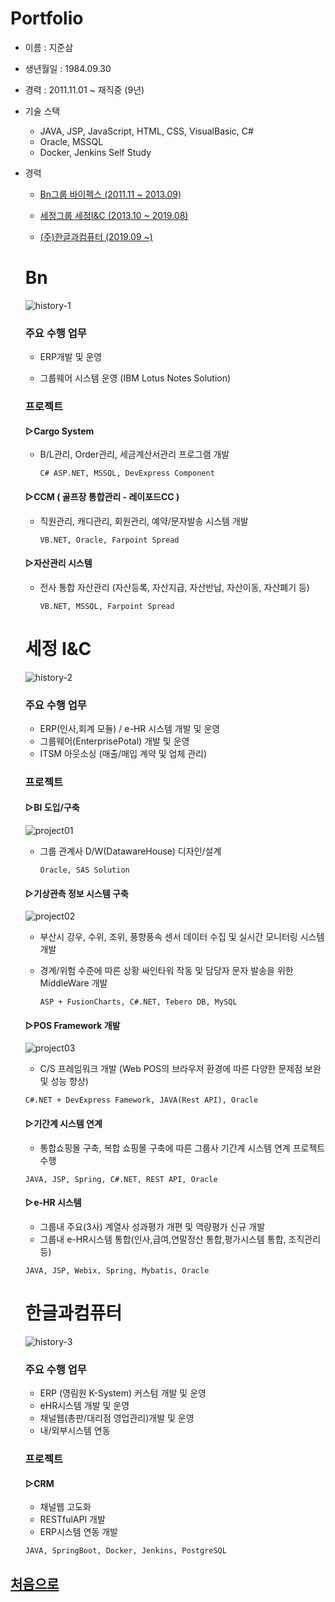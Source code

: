 # Portfolio

- 이름 : 지준삼
- 생년월일 : 1984.09.30

- 경력 : 2011.11.01 ~ 재직중 (9년)

- 기술 스택
  - JAVA, JSP, JavaScript, HTML, CSS, VisualBasic, C#
  - Oracle, MSSQL
  - Docker, Jenkins Self Study

- 경력

  - [Bn그룹 바이펙스 (2011.11 ~ 2013.09)](#Bn)
  
  - [세정그룹 세정I&C (2013.10 ~ 2019.08)](#세정-ic)

  - [(주)한글과컴퓨터 (2019.09 ~)](#한글과컴퓨터)
  
  
  ##
  # Bn
  
  ![history-1](assets/Bn.png)

  ### 주요 수행 업무 

  - ERP개발 및 운영
  
  - 그룹웨어 시스템 운영 (IBM Lotus Notes Solution)


  ### 프로젝트

  #### ▷Cargo System
  
  - B/L관리, Order관리, 세금계산서관리 프로그램 개발
  
    `C# ASP.NET, MSSQL, DevExpress Component`
  
   
  #### ▷CCM ( 골프장 통합관리 - 레이포드CC )
  
  - 직원관리, 캐디관리, 회원관리, 예약/문자발송 시스템 개발
  
    `VB.NET, Oracle, Farpoint Spread` 


  #### ▷자산관리 시스템
  
  - 전사 통합 자산관리 (자산등록, 자산지급, 자산반납, 자산이동, 자산폐기 등)
  
    `VB.NET, MSSQL, Farpoint Spread`
  
   
  
  
  ##
  # 세정 I&C
  
  ![history-2](assets/Sejung.png)
  
  ### 주요 수행 업무 

  - ERP(인사,회계 모듈) / e-HR 시스템 개발 및 운영
  - 그룹웨어(EnterprisePotal) 개발 및 운영
  - ITSM 아웃소싱 (매출/매입 계약 및 업체 관리)
  
  ### 프로젝트
  
  #### ▷BI 도입/구축
  
  ![project01](assets/sas.png)
  
  - 그룹 관계사 D/W(DatawareHouse) 디자인/설계
  
    `Oracle, SAS Solution`


  #### ▷기상관측 정보 시스템 구축
  
  ![project02](assets/BS_City.png)
  
  - 부산시 강우, 수위, 조위, 풍향풍속 센서 데이터 수집 및 실시간 모니터링 시스템 개발
  
  - 경계/위험 수준에 따른 상황 싸인타워 작동 및 담당자 문자 발송을 위한 MiddleWare 개발
  
    `ASP + FusionCharts, C#.NET, Tebero DB, MySQL`
    
  #### ▷POS Framework 개발
  
  ![project03](assets/POS.png)
  
  -  C/S 프레임워크 개발 (Web POS의 브라우저 환경에 따른 다양한 문제점 보완 및 성능 향상) 
  
    `C#.NET + DevExpress Famework, JAVA(Rest API), Oracle`
      
  #### ▷기간계 시스템 연계
  
  -  통합쇼핑몰 구축, 복합 쇼핑몰 구축에 따른 그룹사 기간계 시스템 연계 프로젝트 수행 
  
    `JAVA, JSP, Spring, C#.NET, REST API, Oracle`

  #### ▷e-HR 시스템
  
  -  그룹내 주요(3사) 계열사 성과평가 개편 및 역량평가 신규 개발
  -  그룹내 e-HR시스템 통합(인사,급여,연말정산 통합,평가시스템 통합, 조직관리 등) 
  
    `JAVA, JSP, Webix, Spring, Mybatis, Oracle`



  ##
  # 한글과컴퓨터
  
  ![history-3](assets/hancom.png)

  ### 주요 수행 업무 

  - ERP (영림원 K-System) 커스텀 개발 및 운영
  - eHR시스템 개발 및 운영
  - 채널웹(총판/대리점 영업관리)개발 및 운영
  - 내/외부시스템 연동

  ### 프로젝트
 
  #### ▷CRM
  
  - 채널웹 고도화
  - RESTfulAPI 개발
  - ERP시스템 연동 개발

  `JAVA, SpringBoot, Docker, Jenkins, PostgreSQL`

##
## [처음으로](#Portfolio)
